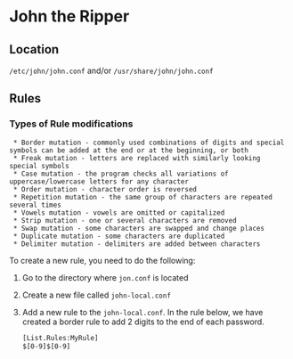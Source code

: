 # John the Ripper

## Location

``/etc/john/john.conf`` and/or ``/usr/share/john/john.conf``

## Rules

### Types of Rule modifications

```
 * Border mutation - commonly used combinations of digits and special symbols can be added at the end or at the beginning, or both
 * Freak mutation - letters are replaced with similarly looking special symbols
 * Case mutation - the program checks all variations of uppercase/lowercase letters for any character
 * Order mutation - character order is reversed
 * Repetition mutation - the same group of characters are repeated several times
 * Vowels mutation - vowels are omitted or capitalized
 * Strip mutation - one or several characters are removed
 * Swap mutation - some characters are swapped and change places
 * Duplicate mutation - some characters are duplicated
 * Delimiter mutation - delimiters are added between characters
```

To create a new rule, you need to do the following:

1. Go to the directory where ``jon.conf`` is located
2. Create a new file called ``john-local.conf``
3. Add a new rule to the ``john-local.conf``. In the rule below, we have created a border rule to add 2 digits to the end of each password.

    ``` bash
    [List.Rules:MyRule]
    $[0-9]$[0-9]
    ```
